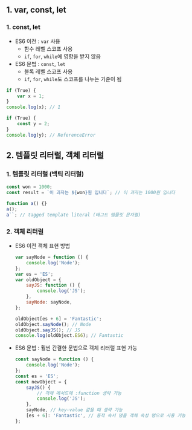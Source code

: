 ## 1. var, const, let

### 1. const, let

-   ES6 이전 : `var` 사용
    -   함수 레벨 스코프 사용
    -   `if`, `for`, `while`에 영향을 받지 않음
-   ES6 문법 : `const`, `let`
    -   블록 레벨 스코프 사용
    -   `if`, `for`, `while`도 스코프를 나누는 기준이 됨

```js
if (True) {
    var x = 1;
}
console.log(x); // 1

if (True) {
    const y = 2;
}
console.log(y); // ReferenceError
```

## 2. 템플릿 리터럴, 객체 리터럴

### 1. 템플릿 리터럴 (백틱 리터럴)

```js
const won = 1000;
const result = `이 과자는 ${won}원 입니다`; // 이 과자는 1000원 입니다

function a() {}
a();
a``; // tagged template literal (태그드 템플릿 문자열)
```

### 2. 객체 리터럴

-   ES6 이전 객체 표현 방법

    ```js
    var sayNode = function () {
        console.log('Node');
    };
    var es = 'ES';
    var oldObject = {
        sayJS: function () {
            console.log('JS');
        },
        sayNode: sayNode,
    };

    oldObject[es + 6] = 'Fantastic';
    oldObject.sayNode(); // Node
    oldObject.sayJS(); // JS
    console.log(oldObject.ES6); // Fantastic
    ```

-   ES6 문법 : 훨씬 간결한 문법으로 객체 리터럴 표현 가능

    ```js
    const sayNode = function () {
        console.log('Node');
    };
    const es = 'ES';
    const newObject = {
        sayJS() {
            // 객체 메서드에 :function 생략 가능
            console.log('JS');
        },
        sayNode, // key-value 같을 때 생략 가능
        [es + 6]: 'Fantastic', // 동적 속서 명을 객체 속성 명으로 사용 가능
    };
    ```
